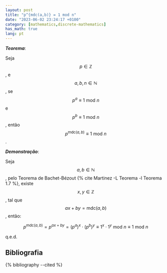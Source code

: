 ```yaml
---
layout: post
title: "p^{mdc(a,b)} = 1 mod n"
date: "2023-06-02 23:24:17 +0100"
category: [mathematics,discrete-mathematics]
has_math: true
lang: pt
---
```



***Teorema***:

Seja $$p \in \mathbb{Z}$$, e $$a, b, n \in \mathbb{N}$$, se
$$p^a \equiv 1 \text{ mod } n$$ e $$p^b \equiv 1 \text{ mod } n$$,
então $$p^{\text{mdc}(a,b)} \equiv 1 \text{ mod } n$$.

***Demonstração***:

Seja $$a,b \in \mathbb{N}$$, pelo Teorema de Bachet-Bézout
{% cite Martinez -L Teorema -l Teorema 1.7 %}, existe
$$x, y \in \mathbb{Z}$$, tal que $$ax + by = \text{mdc}(a, b)$$, então:

$$ p^{\text{mdc}(a, b)} = p^{ax + by} = (p^a)^x \cdot (p^b)^y \equiv 1^x
\cdot 1^y \text{ mod } n \equiv 1 \text{ mod } n$$

q.e.d.


## Bibliografia

{% bibliography --cited %}


